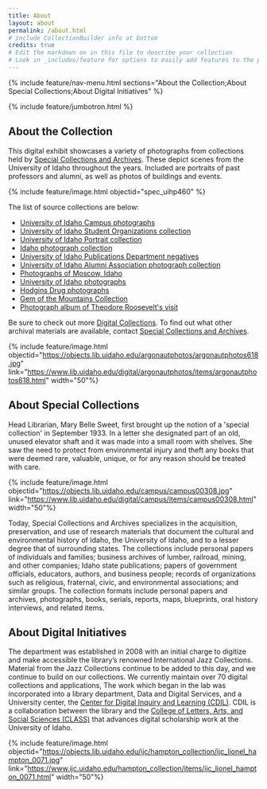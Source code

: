 ```yaml
---
title: About
layout: about
permalink: /about.html
# include CollectionBuilder info at bottom
credits: true
# Edit the markdown on in this file to describe your collection
# Look in _includes/feature for options to easily add features to the page
---
```


{% include feature/nav-menu.html sections="About the Collection;About Special Collections;About Digital Initiatives" %} 

{% include feature/jumbotron.html %} 

## About the Collection

This digital exhibit showcases a variety of photographs from collections held by [Special Collections and Archives](https://www.lib.uidaho.edu/special-collections/). These depict scenes from the University of Idaho throughout the years. Included are portraits of past professors and alumni, as well as photos of buildings and events. 

{% include feature/image.html objectid="spec_uihp460" %}

The list of source collections are below:

* [University of Idaho Campus photographs](https://archiveswest.orbiscascade.org/ark:80444/xv382718) 
* [University of Idaho Student Organizations collection](https://archiveswest.orbiscascade.org/ark:80444/xv867166/)  
* [University of Idaho Portrait collection](https://archiveswest.orbiscascade.org/ark:80444/xv428765)
* [Idaho photograph collection](https://archiveswest.orbiscascade.org/ark:80444/xv603274)
* [University of Idaho Publications Department negatives](https://archiveswest.orbiscascade.org/ark:80444/xv826569)
* [University of Idaho Alumni Association photograph collection](https://archiveswest.orbiscascade.org/ark:80444/xv564066)
* [Photographs of Moscow, Idaho](https://archiveswest.orbiscascade.org/ark:80444/xv574126)
* [University of Idaho photographs](https://archiveswest.orbiscascade.org/ark:80444/xv695094)
* [Hodgins Drug photographs](https://archiveswest.orbiscascade.org/ark:80444/xv710086)
* [Gem of the Mountains Collection](https://archiveswest.orbiscascade.org/ark:80444/xv112115)
* [Photograph album of Theodore Roosevelt's visit](https://archiveswest.orbiscascade.org/ark:80444/xv206144)

Be sure to check out more [Digital Collections](https://www.lib.uidaho.edu/digital/). To find out what other archival materials are available, contact [Special Collections and Archives](https://www.lib.uidaho.edu/special-collections/).

{% include feature/image.html objectid="https://objects.lib.uidaho.edu/argonautphotos/argonautphotos618.jpg" link="https://www.lib.uidaho.edu/digital/argonautphotos/items/argonautphotos618.html" width="50"%}

## About Special Collections

Head Librarian, Mary Belle Sweet, first brought up the notion of a 'special collection' in September 1933. In a letter she designated part of an old, unused elevator shaft and it was made into a small room with shelves. She saw the need to protect from environmental injury and theft any books that were deemed rare, valuable, unique, or for any reason should be treated with care. 

{% include feature/image.html objectid="https://objects.lib.uidaho.edu/campus/campus00308.jpg" link="https://www.lib.uidaho.edu/digital/campus/items/campus00308.html" width="50"%}

Today, Special Collections and Archives specializes in the acquisition, preservation, and use of research materials that document the cultural and environmental history of Idaho, the University of Idaho, and to a lesser degree that of surrounding states. The collections include personal papers of individuals and families; business archives of lumber, railroad, mining, and other companies; Idaho state publications; papers of government officials, educators, authors, and business people; records of organizations such as religious, fraternal, civic, and environmental associations; and similar groups. The collection formats include personal papers and archives, photographs, books, serials, reports, maps, blueprints, oral history interviews, and related items.

## About Digital Initiatives

The department was established in 2008 with an initial charge to digitize and make accessible the library’s renowned International Jazz Collections. Material from the Jazz Collections continue to be added to this day, and we continue to build on our collections. We currently maintain over 70 digital collections and applications, The work which began in the lab was incorporated into a library department, Data and Digital Services, and a University center, the [Center for Digital Inquiry and Learning (CDIL)](https://cdil.lib.uidaho.edu/). CDIL is a collaboration between the library and the [College of Letters, Arts, and Social Sciences (CLASS)](https://www.uidaho.edu/class) that advances digital scholarship work at the University of Idaho.

{% include feature/image.html objectid="https://objects.lib.uidaho.edu/ijc/hampton_collection/ijc_lionel_hampton_0071.jpg" link="https://www.ijc.uidaho.edu/hampton_collection/items/ijc_lionel_hampton_0071.html" width="50"%}
